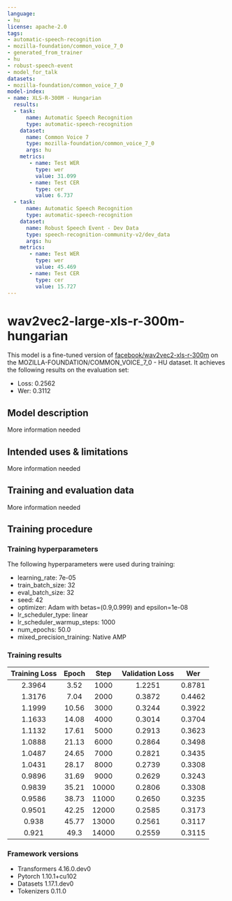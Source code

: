 ```yaml
---
language:
- hu
license: apache-2.0
tags:
- automatic-speech-recognition
- mozilla-foundation/common_voice_7_0
- generated_from_trainer
- hu
- robust-speech-event
- model_for_talk
datasets:
- mozilla-foundation/common_voice_7_0
model-index:
- name: XLS-R-300M - Hungarian
  results:
  - task: 
      name: Automatic Speech Recognition 
      type: automatic-speech-recognition
    dataset:
      name: Common Voice 7
      type: mozilla-foundation/common_voice_7_0
      args: hu
    metrics:
       - name: Test WER
         type: wer
         value: 31.099
       - name: Test CER
         type: cer
         value: 6.737
  - task: 
      name: Automatic Speech Recognition
      type: automatic-speech-recognition
    dataset:
      name: Robust Speech Event - Dev Data
      type: speech-recognition-community-v2/dev_data
      args: hu
    metrics:
       - name: Test WER
         type: wer
         value: 45.469
       - name: Test CER
         type: cer
         value: 15.727
---
```


<!-- This model card has been generated automatically according to the information the Trainer had access to. You
should probably proofread and complete it, then remove this comment. -->

# wav2vec2-large-xls-r-300m-hungarian

This model is a fine-tuned version of [facebook/wav2vec2-xls-r-300m](https://huggingface.co/facebook/wav2vec2-xls-r-300m) on the MOZILLA-FOUNDATION/COMMON_VOICE_7_0 - HU dataset.
It achieves the following results on the evaluation set:
- Loss: 0.2562
- Wer: 0.3112

## Model description

More information needed

## Intended uses & limitations

More information needed

## Training and evaluation data

More information needed

## Training procedure

### Training hyperparameters

The following hyperparameters were used during training:
- learning_rate: 7e-05
- train_batch_size: 32
- eval_batch_size: 32
- seed: 42
- optimizer: Adam with betas=(0.9,0.999) and epsilon=1e-08
- lr_scheduler_type: linear
- lr_scheduler_warmup_steps: 1000
- num_epochs: 50.0
- mixed_precision_training: Native AMP

### Training results

| Training Loss | Epoch | Step  | Validation Loss | Wer    |
|:-------------:|:-----:|:-----:|:---------------:|:------:|
| 2.3964        | 3.52  | 1000  | 1.2251          | 0.8781 |
| 1.3176        | 7.04  | 2000  | 0.3872          | 0.4462 |
| 1.1999        | 10.56 | 3000  | 0.3244          | 0.3922 |
| 1.1633        | 14.08 | 4000  | 0.3014          | 0.3704 |
| 1.1132        | 17.61 | 5000  | 0.2913          | 0.3623 |
| 1.0888        | 21.13 | 6000  | 0.2864          | 0.3498 |
| 1.0487        | 24.65 | 7000  | 0.2821          | 0.3435 |
| 1.0431        | 28.17 | 8000  | 0.2739          | 0.3308 |
| 0.9896        | 31.69 | 9000  | 0.2629          | 0.3243 |
| 0.9839        | 35.21 | 10000 | 0.2806          | 0.3308 |
| 0.9586        | 38.73 | 11000 | 0.2650          | 0.3235 |
| 0.9501        | 42.25 | 12000 | 0.2585          | 0.3173 |
| 0.938         | 45.77 | 13000 | 0.2561          | 0.3117 |
| 0.921         | 49.3  | 14000 | 0.2559          | 0.3115 |


### Framework versions

- Transformers 4.16.0.dev0
- Pytorch 1.10.1+cu102
- Datasets 1.17.1.dev0
- Tokenizers 0.11.0
